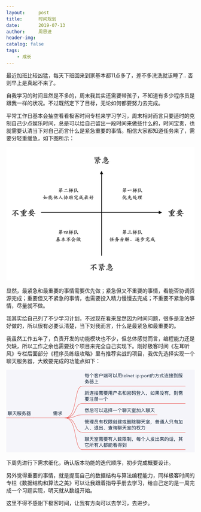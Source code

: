 ```yaml
---
layout:     post
title:      时间规划
date:       2019-07-13
author:     周思进
header-img:	
catalog: false
tags:
    - 成长
---
```


最近加班比较凶猛，每天下班回来到家基本都11点多了，差不多洗洗就该睡了.. 否则早上是真起不来了。



自我学习的时间显然是不多的，周末我其实还需要带孩子，不知道有多少程序员是跟我一样的状况。不过既然定下了目标，无论如何都要努力去完成。



平常工作日基本会抽空看看极客时间专栏来学习学习，周末相对而言只要适时的克制自己少点娱乐时间，总是可以给自己留出一段时间来做些什么的，时间宝贵，也就需要认清当下对自己而言什么是紧急重要的事情。相信大家都知道任务来了，需要分轻重缓急，如下图所示：


![任务](/img/blog/任务.png)




显然，最紧急和最重要的事情需要优先做；紧急但又不重要的事情，看能否协调资源完成；重要但又不紧急的事情，也需要投入精力慢慢去完成；不重要不紧急的事情，尽量就不做。



我其实给自己列了不少学习计划，不过现在看来显然因为时间问题，很多是没法好好做的，所以很有必要认清楚，当下对我而言，什么是最紧急和最重要的。



我虽然工作五年了，负责开发的功能模块也不少，但总体感觉而言，编程能力还是欠缺，所以工作之余也需要找个项目来完全自己实现下。刚好极客时间《左耳听风》专栏后面部分《程序员练级攻略》里有推荐实战的项目，我优先选择实现一个聊天服务器，大致要完成的功能点如下：

![聊天服务器](/img/blog/聊天服务器.png)






下周先进行下需求细化，确认版本功能的迭代顺序，初步完成概要设计。



另外觉得重要的事情，就是提高自己的数据结构与算法编程能力，同样极客时间的专栏《数据结构和算法之美》可以让我跟着指导手册去学习，给自己定的是一周完成一个习题实现，明天就从数组开始。



这里不得不感谢下极客时间，让我有方向可以去学习，去进步。
